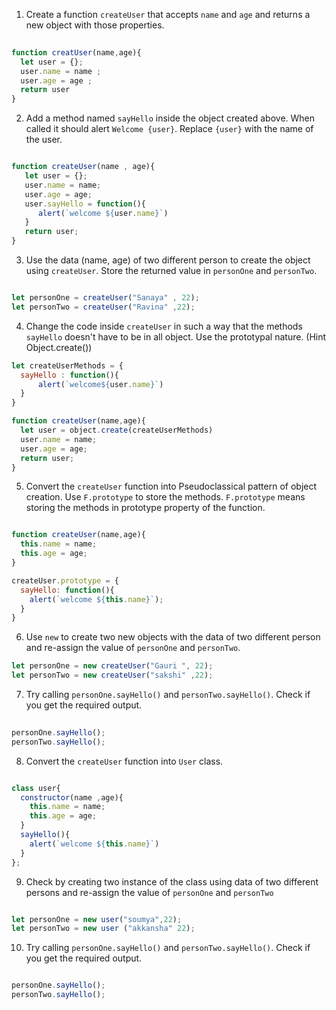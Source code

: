 1. Create a function `createUser` that accepts `name` and `age` and returns a new object with those properties.

```js
 
function creatUser(name,age){
  let user = {};
  user.name = name ;
  user.age = age ;
  return user
}

```

2. Add a method named `sayHello` inside the object created above. When called it should alert `Welcome {user}`. Replace `{user}` with the name of the user.

```js

function createUser(name , age){
   let user = {};
   user.name = name;
   user.age = age;
   user.sayHello = function(){
      alert(`welcome ${user.name}`)
   }
   return user;
}

```

3. Use the data (name, age) of two different person to create the object using `createUser`. Store the returned value in `personOne` and `personTwo`.

```js

let personOne = createUser("Sanaya" , 22);
let personTwo = createUser("Ravina" ,22);

```


4. Change the code inside `createUser` in such a way that the methods `sayHello` doesn't have to be in all object. Use the prototypal nature. (Hint Object.create())

```js
let createUserMethods = {
  sayHello : function(){
      alert(`welcome${user.name}`)
  }
}

function createUser(name,age){
  let user = object.create(createUserMethods)
  user.name = name;
  user.age = age;
  return user;
}
```

5. Convert the `createUser` function into Pseudoclassical pattern of object creation. Use `F.prototype` to store the methods. `F.prototype` means storing the methods in prototype property of the function.

```js

function createUser(name,age){
  this.name = name;
  this.age = age;
}

createUser.prototype = {
  sayHello: function(){
    alert(`welcome ${this.name}`);
  }
}

```

6. Use `new` to create two new objects with the data of two different person and re-assign the value of `personOne` and `personTwo`.
```js
let personOne = new createUser("Gauri ", 22);
let personTwo = new createUser("sakshi" ,22);
```

7. Try calling `personOne.sayHello()` and `personTwo.sayHello()`. Check if you get the required output.

```js
  
personOne.sayHello();
personTwo.sayHello();

```

8. Convert the `createUser` function into `User` class.

```js

class user{
  constructor(name ,age){
    this.name = name;
    this.age = age;
  }
  sayHello(){
    alert(`welcome ${this.name}`)
  }
};

```

9. Check by creating two instance of the class using data of two different persons and re-assign the value of `personOne` and `personTwo`

```js

let personOne = new user("soumya",22);
let personTwo = new user ("akkansha" 22);

```

10. Try calling `personOne.sayHello()` and `personTwo.sayHello()`. Check if you get the required output.

```js

personOne.sayHello();
personTwo.sayHello();

```
